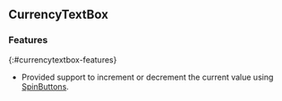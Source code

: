 ## CurrencyTextBox

### Features
{:#currencytextbox-features}

* Provided support to increment or decrement the current value using [SpinButtons](https://help.syncfusion.com/wpf/currency-textbox/changing-currency-value#changing-currency-value-by-spinbutton).
